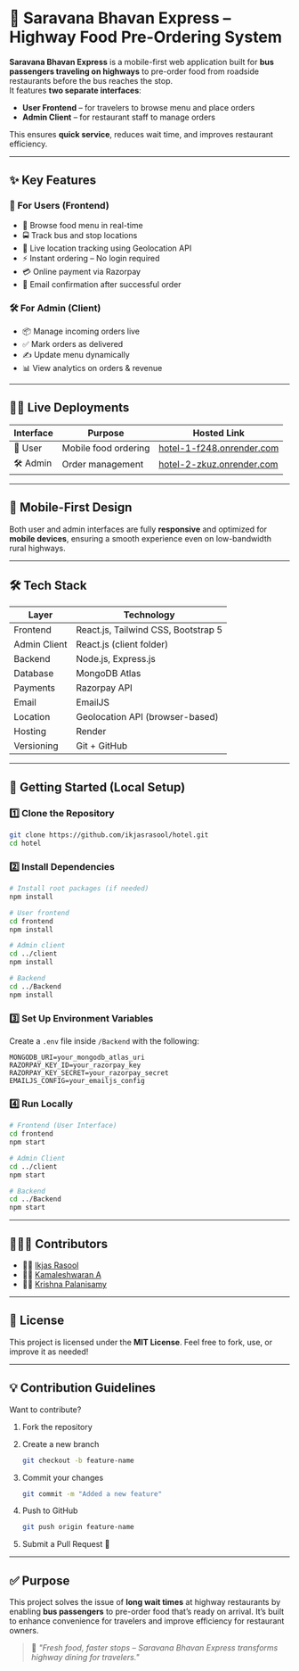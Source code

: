 
# 🚌 Saravana Bhavan Express – Highway Food Pre-Ordering System

**Saravana Bhavan Express** is a mobile-first web application built for **bus passengers traveling on highways** to pre-order food from roadside restaurants before the bus reaches the stop.  
It features **two separate interfaces**:
- **User Frontend** – for travelers to browse menu and place orders
- **Admin Client** – for restaurant staff to manage orders

This ensures **quick service**, reduces wait time, and improves restaurant efficiency.

---

## ✨ Key Features

### 🚀 For Users (Frontend)
- 🧾 Browse food menu in real-time
- 🚍 Track bus and stop locations
- 📍 Live location tracking using Geolocation API
- ⚡ Instant ordering – No login required
- 💳 Online payment via Razorpay
- 📧 Email confirmation after successful order

### 🛠️ For Admin (Client)
- 📦 Manage incoming orders live
- ✅ Mark orders as delivered
- ✍️ Update menu dynamically
- 📊 View analytics on orders & revenue

---

## 🧑‍💻 Live Deployments

| Interface | Purpose           | Hosted Link                                      |
|-----------|-------------------|--------------------------------------------------|
| 🚀 User    | Mobile food ordering | [hotel-1-f248.onrender.com](https://hotel-1-f248.onrender.com) |
| 🛠️ Admin   | Order management     | [hotel-2-zkuz.onrender.com](https://hotel-2-zkuz.onrender.com) |

---

## 📱 Mobile-First Design

Both user and admin interfaces are fully **responsive** and optimized for **mobile devices**, ensuring a smooth experience even on low-bandwidth rural highways.

---

## 🛠️ Tech Stack

| Layer       | Technology                             |
|-------------|-----------------------------------------|
| Frontend    | React.js, Tailwind CSS, Bootstrap 5     |
| Admin Client| React.js (client folder)                |
| Backend     | Node.js, Express.js                     |
| Database    | MongoDB Atlas                           |
| Payments    | Razorpay API                            |
| Email       | EmailJS                                 |
| Location    | Geolocation API (browser-based)         |
| Hosting     | Render                                  |
| Versioning  | Git + GitHub                            |

---

## 🚀 Getting Started (Local Setup)

### 1️⃣ Clone the Repository

```bash
git clone https://github.com/ikjasrasool/hotel.git
cd hotel
````

### 2️⃣ Install Dependencies

```bash
# Install root packages (if needed)
npm install

# User frontend
cd frontend
npm install

# Admin client
cd ../client
npm install

# Backend
cd ../Backend
npm install
```

### 3️⃣ Set Up Environment Variables

Create a `.env` file inside `/Backend` with the following:

```env
MONGODB_URI=your_mongodb_atlas_uri
RAZORPAY_KEY_ID=your_razorpay_key
RAZORPAY_KEY_SECRET=your_razorpay_secret
EMAILJS_CONFIG=your_emailjs_config
```

### 4️⃣ Run Locally

```bash
# Frontend (User Interface)
cd frontend
npm start

# Admin Client
cd ../client
npm start

# Backend
cd ../Backend
npm start
```

---

## 🧑‍🤝‍🧑 Contributors

* 👨‍💻 [Ikjas Rasool](https://github.com/ikjasrasool)
* 👨‍💻 [Kamaleshwaran A](https://github.com/kamaleshwaran-A)
* 👨‍💻 [Krishna Palanisamy](https://github.com/KRISHNAPALANISAMY)

---

## 📜 License

This project is licensed under the **MIT License**.
Feel free to fork, use, or improve it as needed!

---

## 💡 Contribution Guidelines

Want to contribute?

1. Fork the repository
2. Create a new branch

   ```bash
   git checkout -b feature-name
   ```
3. Commit your changes

   ```bash
   git commit -m "Added a new feature"
   ```
4. Push to GitHub

   ```bash
   git push origin feature-name
   ```
5. Submit a Pull Request 🚀

---

## ✅ Purpose

This project solves the issue of **long wait times** at highway restaurants by enabling **bus passengers** to pre-order food that’s ready on arrival.
It’s built to enhance convenience for travelers and improve efficiency for restaurant owners.

> 🚀 *"Fresh food, faster stops – Saravana Bhavan Express transforms highway dining for travelers."*

```

